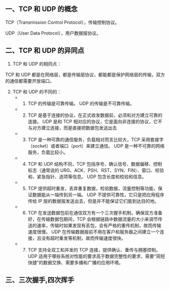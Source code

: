 ## 一、TCP 和 UDP 的概念

TCP（Transmission Control Protocol），传输控制协议。

UDP（User Data Protocol），用户数据报协议。

## 二、TCP 和 UDP 的异同点

1. TCP 和 UDP 的相同点：

TCP 和 UDP 都是在网络层，都是传输层协议，都能都是保护网络层的传输，双方的通信都需要开放端口。

2. TCP 和 UDP 的不同的：
   - 1. TCP 的传输是可靠传输。 UDP 的传输是不可靠传输。
   - 2. TCP 是基于连接的协议，在正式收发数据前，必须和对方建立可靠的连接。 UDP 是和 TCP 相对应的协议，它是面向非连接的协议，它不与对方建立连接，而是直接把数据包发送出去
   - 3. TCP 是一种可靠的通信服务，负载相对而言比较大，TCP 采用套接字（socket）或者端口（port）来建立通信。 UDP 是一种不可靠的网络服务，负载比较小。
   - 4. TCP 和 UDP 结构不同，TCP 包括序号、确认信号、数据偏移、控制标志（通常说的 URG、ACK、PSH、RST、SYN、FIN）、窗口、校验和、紧急指针、选项等信息。 UDP 包含长度和校验和信息。
   - 5. TCP 提供超时重发，丢弃重复数据，检验数据，流量控制等功能，保证数据能从一端传到另一端。 UDP 不提供可靠性，它只是把应用程序传给 IP 层的数据报发送出去，但是并不能保证它们能到达目的地。
   - 6. TCP 在发送数据包前在通信双方有一个三次握手机制，确保双方准备好，在传输数据包期间，TCP 会根据链路中数据流量的大小来调节传送的速率，传输时如果发现有丢包，会有严格的重传机制，故而传输速度很慢。 UDP 在传输数据报前不用在客户和服务器之间建立一个连接，且没有超时重发等机制，故而传输速度很快。
   - 7. TCP 支持全双工和并发的 TCP 连接，提供确认、重传与拥塞控制。 UDP 适用于哪些系统对性能的要求高于数据完整性的要求，需要“简短快捷”的数据交换、需要多播和广播的应用环境。

## 三、三次握手,四次挥手
